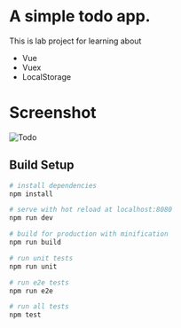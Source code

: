 # A simple todo app.

This is lab project for learning about
- Vue
- Vuex
- LocalStorage

# Screenshot
![Todo](http://imgur.com/TvWMZzi.png)

## Build Setup

``` bash
# install dependencies
npm install

# serve with hot reload at localhost:8080
npm run dev

# build for production with minification
npm run build

# run unit tests
npm run unit

# run e2e tests
npm run e2e

# run all tests
npm test
```
